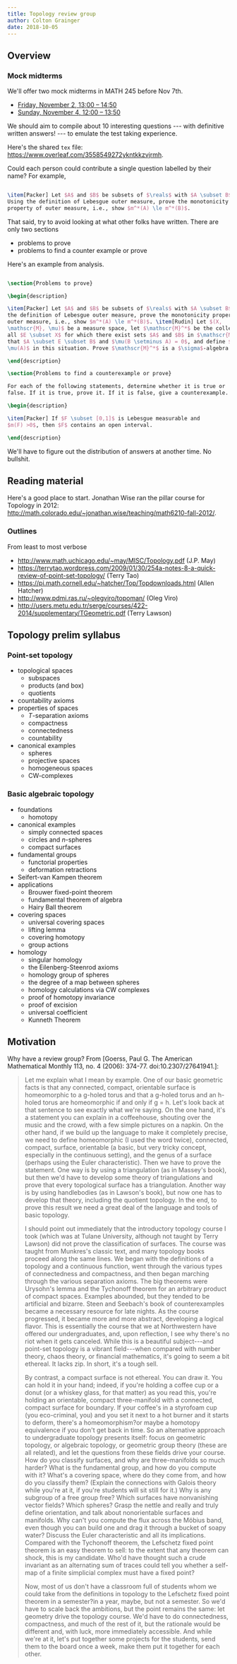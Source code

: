 ```yaml
---
title: Topology review group
author: Colton Grainger
date: 2018-10-05
---
```


## Overview

### Mock midterms

We'll offer two mock midterms in MATH 245 before Nov 7th.

- [Friday, November 2, 13:00 – 14:50](https://calendar.google.com/event?action=TEMPLATE&tmeid=MDAwcTltN20zOW9rbzFqcGRwbGpxcThtcjYgY29ncjQ2NDNAY29sb3JhZG8uZWR1&tmsrc=cogr4643%40colorado.edu)
- [Sunday, November 4, 12:00 – 13:50](https://calendar.google.com/event?action=TEMPLATE&tmeid=NXBiMmx1bGVlY291bWIwZm85ajllbmJtY2MgY29ncjQ2NDNAY29sb3JhZG8uZWR1&tmsrc=cogr4643%40colorado.edu)

We should aim to compile about 10 interesting questions --- with definitive written answers! --- to emulate the test taking experience. 

Here's the shared `tex` file: <https://www.overleaf.com/3558549272ykntkkzvjrmh>.

Could each person could contribute a single question labelled by their name? For example,

```latex

\item[Packer] Let $A$ and $B$ be subsets of $\reals$ with $A \subset B$.
Using the definition of Lebesgue outer measure, prove the monotonicity
property of outer measure, i.e., show $m^*(A) \le m^*(B)$.

```

That said, try to avoid looking at what other folks have written. There are only two sections

- problems to prove
- problems to find a counter example or prove

Here's an example from analysis.

```latex

\section{Problems to prove}

\begin{description}

\item[Packer] Let $A$ and $B$ be subsets of $\reals$ with $A \subset B$. Using
the definition of Lebesgue outer measure, prove the monotonicity property of
outer measure, i.e., show $m^*(A) \le m^*(B)$. \item[Rudin] Let $(X,
\mathscr{M}, \mu)$ be a measure space, let $\mathscr{M}^*$ be the collection of
all $E \subset X$ for which there exist sets $A$ and $B$ in $\mathscr{M}$ such
that $A \subset E \subset B$ and $\mu(B \setminus A) = 0$, and define $\mu(E) =
\mu(A)$ in this situation. Prove $\mathscr{M}^*$ is a $\sigma$-algebra.

\end{description}

\section{Problems to find a counterexample or prove}

For each of the following statements, determine whether it is true or
false. If it is true, prove it. If it is false, give a counterexample.

\begin{description}

\item[Packer] If $F \subset [0,1]$ is Lebesgue measurable and 
$m(F) >0$, then $F$ contains an open interval.

\end{description}
```

We'll have to figure out the distribution of answers at another time. No bullshit.

## Reading material

Here's a good place to start. Jonathan Wise ran the pillar course for Topology in 2012: <http://math.colorado.edu/~jonathan.wise/teaching/math6210-fall-2012/>.

### Outlines

From least to most verbose

- <http://www.math.uchicago.edu/~may/MISC/Topology.pdf> (J.P. May)
- <https://terrytao.wordpress.com/2009/01/30/254a-notes-8-a-quick-review-of-point-set-topology/> (Terry Tao)
- <https://pi.math.cornell.edu/~hatcher/Top/Topdownloads.html> (Allen Hatcher)
- <http://www.pdmi.ras.ru/~olegviro/topoman/> (Oleg Viro)
- <http://users.metu.edu.tr/serge/courses/422-2014/supplementary/TGeometric.pdf> (Terry Lawson)

## Topology prelim syllabus

### Point-set topology

- topological spaces
    - subspaces
    - products (and box)
    - quotients
- countability axioms
- properties of spaces
    - $T$-separation axioms
    - compactness
    - connectedness
    - countability
- canonical examples
    - spheres
    - projective spaces
    - homogeneous spaces
    - CW-complexes

### Basic algebraic topology

- foundations
    - homotopy
- canonical examples
    - simply connected spaces
    - circles and $n$-spheres
    - compact surfaces
- fundamental groups
    - functorial properties
    - deformation retractions
- Seifert-van Kampen theorem
- applications
    - Brouwer fixed-point theorem
    - fundamental theorem of algebra
    - Hairy Ball theorem
- covering spaces
    - universal covering spaces
    - lifting lemma
    - covering homotopy
    - group actions
- homology
    - singular homology
    - the Eilenberg-Steenrod axioms
    - homology group of spheres
    - the degree of a map between spheres
    - homology calculations via CW complexes
    - proof of homotopy invariance
    - proof of excision
    - universal coefficient 
    - Kunneth Theorem

## Motivation

Why have a review group? From [Goerss, Paul G. The American Mathematical Monthly 113, no. 4 (2006): 374-77. doi:10.2307/27641941.]:

> Let me explain what I mean by example. One of our basic geometric facts is that any connected, compact, orientable surface is homeomorphic to a g-holed torus and that a g-holed torus and an h-holed torus are homeomorphic if and only if g = h. Let's look back at that sentence to see exactly what we're saying. On the one hand, it's a statement you can explain in a coffeehouse, shouting over the music and the crowd, with a few simple pictures on a napkin. On the other hand, if we build up the language to make it completely precise, we need to define homeomorphic (I used the word twice), connected, compact, surface, orientable (a basic, but very tricky concept, especially in the continuous setting), and the genus of a surface (perhaps using the Euler characteristic). Then we have to prove the statement. One way is by using a triangulation (as in Massey's book), but then we'd have to develop some theory of triangulations and prove that every topological surface has a triangulation. Another way is by using handlebodies (as in Lawson's book), but now one has to develop that theory, including the quotient topology. In the end, to prove this result we need a great deal of the language and tools of basic topology.
>
>  I should point out immediately that the introductory topology course I took (which was at Tulane University, although not taught by Terry Lawson) did not prove the classification of surfaces. The course was taught from Munkres's classic text, and many topology books proceed along the same lines. We began with the definitions of a topology and a continuous function, went through the various types of connectedness and compactness, and then began marching through the various separation axioms. The big theorems were Urysohn's lemma and the Tychonoff theorem for an arbitrary product of compact spaces. Examples abounded, but they tended to be artificial and bizarre. Steen and Seebach's book of counterexamples became a necessary resource for late nights. As the course progressed, it became more and more abstract, developing a logical flavor. This is essentially the course that we at Northwestern have offered our undergraduates, and, upon reflection, I see why there's no riot when it gets canceled. While this is a beautiful subject---and point-set topology is a vibrant field---when compared with number theory, chaos theory, or financial mathematics, it's going to seem a bit ethereal. It lacks zip. In short, it's a tough sell. 
>
> By contrast, a compact surface is not ethereal. You can draw it. You can hold it in your hand; indeed, if you're holding a coffee cup or a donut (or a whiskey glass, for that matter) as you read this, you're holding an orientable, compact three-manifold with a connected, compact surface for boundary. If your coffee's in a styrofoam cup (you eco-criminal, you) and you set it next to a hot burner and it starts to deform, there's a homeomorphism?or maybe a homotopy equivalence if you don't get back in time. So an alternative approach to undergraduate topology presents itself: focus on geometric topology, or algebraic topology, or geometric group theory (these are all related), and let the questions from these fields drive your course. How do you classify surfaces, and why are three-manifolds so much harder? What is the fundamental group, and how do you compute with it? What's a covering space, where do they come from, and how do you classify them? (Explain the connections with Galois theory while you're at it, if you're students will sit still for it.) Why is any subgroup of a free group free? Which surfaces have nonvanishing vector fields? Which spheres? Grasp the nettle and really and truly define orientation, and talk about nonorientable surfaces and manifolds. Why can't you compute the flux across the Möbius band, even though you can build one and drag it through a bucket of soapy water? Discuss the Euler characteristic and all its implications. Compared with the Tychonoff theorem, the Lefschetz fixed point theorem is an easy theorem to sell: to the extent that any theorem can shock, this is my candidate. Who'd have thought such a crude invariant as an alternating sum of traces could tell you whether a self-map of a finite simplicial complex must have a fixed point?
>
> Now, most of us don't have a classroom full of students whom we could take from the definitions in topology to the Lefschetz fixed point theorem in a semester?in a year, maybe, but not a semester. So we'd have to scale back the ambitions, but the point remains the same: let geometry drive the topology course. We'd have to do connectedness, compactness, and much of the rest of it, but the rationale would be different and, with luck, more immediately accessible. And while we're at it, let's put together some projects for the students, send them to the board once a week, make them put it together for each other.
